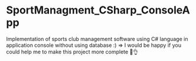 # SportManagment_CSharp_ConsoleApp
Implementation of sports club management software using C# language in application console without using database
:) => I would be happy if you could help me to make this project more complete 🙌👌
